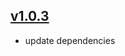## [v1.0.3](https://github.com/push2cloud/cf-workflows/compare/v1.0.0...v1.0.3)
- update dependencies
